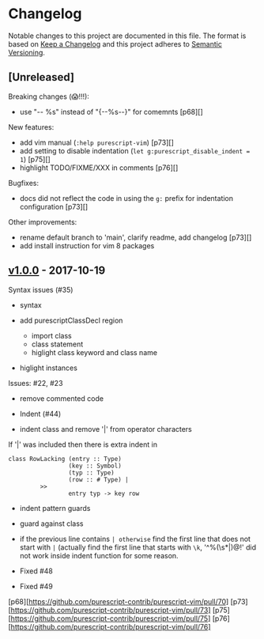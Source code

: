 # Changelog

Notable changes to this project are documented in this file. The format is based on [Keep a Changelog](https://keepachangelog.com/en/1.0.0/) and this project adheres to [Semantic Versioning](https://semver.org/spec/v2.0.0.html).

## [Unreleased]

Breaking changes (😱!!!):
  - use "-- %s" instead of "{--%s--}" for comemnts [p68][]

New features:
  - add vim manual (`:help purescript-vim`) [p73][]
  - add setting to disable indentation (`let g:purescript_disable_indent = 1`) [p75][]
  - highlight TODO/FIXME/XXX in comments [p76][]

Bugfixes:
  - docs did not reflect the code in using the `g:` prefix for indentation configuration [p73][]

Other improvements:
  - rename default branch to 'main', clarify readme, add changelog [p73][]
  - add install instruction for vim 8 packages

## [v1.0.0](https://github.com/purescript-contrib/purescript-vim/releases/tag/v1.0.0) - 2017-10-19

Syntax issues (#35)

* syntax

* add purescriptClassDecl region
  - import class
  - class statement
  - higlight class keyword and class name
* higlight instances

Issues: #22, #23

* remove commented code

* Indent (#44)

* indent class and remove '|' from operator characters

If '|' was included then there is extra indent in
```
class RowLacking (entry :: Type)
                 (key :: Symbol)
                 (typ :: Type)
                 (row :: # Type) |
		 >>
                 entry typ -> key row
```

* indent pattern guards

* guard against class
* if the previous line contains `| otherwise` find the first line that
  does not start with `|` (actually find the first line that starts with
  `\k`, '^\%(\s*|\)\@!' did not work inside indent function for some
  reason.

* Fixed #48

* Fixed #49

[p68][https://github.com/purescript-contrib/purescript-vim/pull/70]
[p73][https://github.com/purescript-contrib/purescript-vim/pull/73]
[p75][https://github.com/purescript-contrib/purescript-vim/pull/75]
[p76][https://github.com/purescript-contrib/purescript-vim/pull/76]
